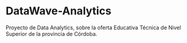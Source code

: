 # DataWave-Analytics
Proyecto de Data Analytics,  sobre la oferta Educativa Técnica de Nivel Superior de la provincia de Córdoba.
